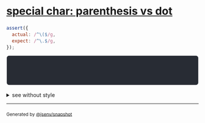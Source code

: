 # [special char: parenthesis vs dot](../../regexp.test.js#L35)

```js
assert({
  actual: /^\($/g,
  expect: /^\.$/g,
});
```

![img](throw.svg)

<details>
  <summary>see without style</summary>

```console
AssertionError: actual and expect are different

actual: /^\($/g
expect: /^\.$/g
```

</details>


---

<sub>
  Generated by <a href="https://github.com/jsenv/core/tree/main/packages/tooling/snapshot">@jsenv/snapshot</a>
</sub>
